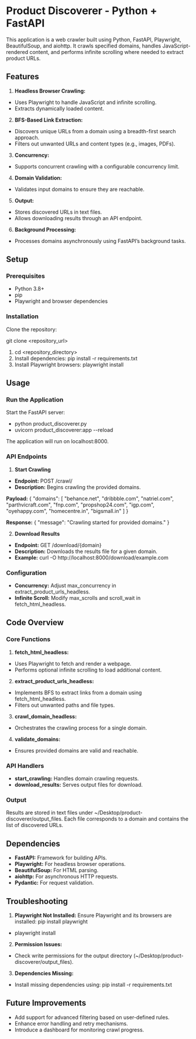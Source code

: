# **Product Discoverer - Python + FastAPI** 
This application is a web crawler built using Python, FastAPI, Playwright, BeautifulSoup, and aiohttp. It crawls specified domains, handles JavaScript-rendered content, and performs infinite scrolling where needed to extract product URLs. 
## **Features** 
1. **Headless Browser Crawling:** 
- Uses Playwright to handle JavaScript and infinite scrolling. 
- Extracts dynamically loaded content. 
2. **BFS-Based Link Extraction:** 
- Discovers unique URLs from a domain using a breadth-first search approach. 
- Filters out unwanted URLs and content types (e.g., images, PDFs). 
3. **Concurrency:** 
- Supports concurrent crawling with a configurable concurrency limit. 
4. **Domain Validation:** 
- Validates input domains to ensure they are reachable. 
5. **Output:** 
- Stores discovered URLs in text files. 
- Allows downloading results through an API endpoint. 
6. **Background Processing:** 
- Processes domains asynchronously using FastAPI’s background tasks. 
## **Setup** 
### **Prerequisites** 
- Python 3.8+ 
- pip 
- Playwright and browser dependencies 
### **Installation** 
Clone the repository: 

git clone <repository\_url> 

1. cd <repository\_directory> 
1. Install dependencies: pip install -r requirements.txt 
1. Install Playwright browsers: playwright install 
## **Usage** 
### **Run the Application** 
Start the FastAPI server: 

- python product_discoverer.py
- uvicorn product_discoverer:app --reload

The application will run on localhost:8000. 
### **API Endpoints** 
1. **Start Crawling** 
- **Endpoint:** POST /crawl/ 
- **Description:** Begins crawling the provided domains. 

**Payload:** 
{ 
  "domains": [
    "behance.net",
    "dribbble.com",
    "natriel.com",
    "parthvicraft.com",
    "fnp.com",
    "propshop24.com",
    "igp.com",
    "oyehappy.com",
    "homecentre.in",
    "bigsmall.in" 
  ]
} 

**Response:** 
{ 
  "message": "Crawling started for provided domains."
}

2. **Download Results** 
- **Endpoint:** GET /download/{domain} 
- **Description:** Downloads the results file for a given domain. 
- **Example:** 
  curl -O http://localhost:8000/download/example.com

### **Configuration** 
- **Concurrency:** Adjust max\_concurrency in extract\_product\_urls\_headless. 
- **Infinite Scroll:** Modify max\_scrolls and scroll\_wait in fetch\_html\_headless.

## **Code Overview** 
### **Core Functions** 
1. **fetch\_html\_headless:** 
- Uses Playwright to fetch and render a webpage. 
- Performs optional infinite scrolling to load additional content. 
2. **extract\_product\_urls\_headless:** 
- Implements BFS to extract links from a domain using fetch\_html\_headless. 
- Filters out unwanted paths and file types. 
3. **crawl\_domain\_headless:** 
- Orchestrates the crawling process for a single domain. 
4. **validate\_domains:** 
- Ensures provided domains are valid and reachable. 

### **API Handlers** 
- **start\_crawling:** Handles domain crawling requests. 
- **download\_results:** Serves output files for download. 

### **Output** 
Results are stored in text files under ~/Desktop/product-discoverer/output\_files. Each file corresponds to a domain and contains 
the list of discovered URLs. 

## **Dependencies** 
- **FastAPI:** Framework for building APIs. 
- **Playwright:** For headless browser operations. 
- **BeautifulSoup:** For HTML parsing. 
- **aiohttp:** For asynchronous HTTP requests. 
- **Pydantic:** For request validation. 

## **Troubleshooting** 
1. **Playwright Not Installed:** 
Ensure Playwright and its browsers are installed: pip install playwright 
- playwright install 
2. **Permission Issues:** 
- Check write permissions for the output directory (~/Desktop/product-discoverer/output\_files). 
3. **Dependencies Missing:** 
- Install missing dependencies using: 
  pip install -r requirements.txt 

## **Future Improvements** 
- Add support for advanced filtering based on user-defined rules. 
- Enhance error handling and retry mechanisms. 
- Introduce a dashboard for monitoring crawl progress. 
